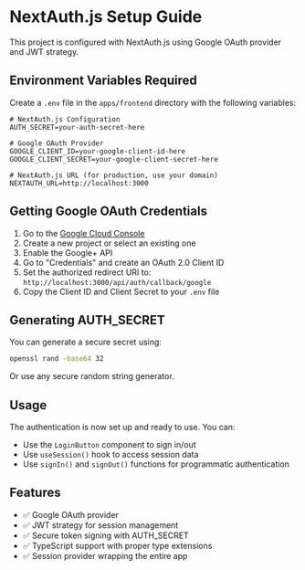 # NextAuth.js Setup Guide

This project is configured with NextAuth.js using Google OAuth provider and JWT strategy.

## Environment Variables Required

Create a `.env` file in the `apps/frontend` directory with the following variables:

```env
# NextAuth.js Configuration
AUTH_SECRET=your-auth-secret-here

# Google OAuth Provider
GOOGLE_CLIENT_ID=your-google-client-id-here
GOOGLE_CLIENT_SECRET=your-google-client-secret-here

# NextAuth.js URL (for production, use your domain)
NEXTAUTH_URL=http://localhost:3000
```

## Getting Google OAuth Credentials

1. Go to the [Google Cloud Console](https://console.cloud.google.com/)
2. Create a new project or select an existing one
3. Enable the Google+ API
4. Go to "Credentials" and create an OAuth 2.0 Client ID
5. Set the authorized redirect URI to: `http://localhost:3000/api/auth/callback/google`
6. Copy the Client ID and Client Secret to your `.env` file

## Generating AUTH_SECRET

You can generate a secure secret using:

```bash
openssl rand -base64 32
```

Or use any secure random string generator.

## Usage

The authentication is now set up and ready to use. You can:

- Use the `LoginButton` component to sign in/out
- Use `useSession()` hook to access session data
- Use `signIn()` and `signOut()` functions for programmatic authentication

## Features

- ✅ Google OAuth provider
- ✅ JWT strategy for session management
- ✅ Secure token signing with AUTH_SECRET
- ✅ TypeScript support with proper type extensions
- ✅ Session provider wrapping the entire app 